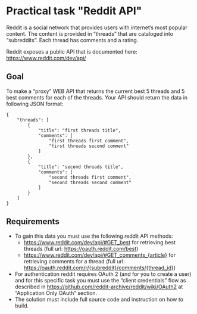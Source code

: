 # Practical task "Reddit API"

Reddit is a social network that provides users with internet’s most popular content. The content is provided in “threads” that are cataloged into “subreddits”. Each thread has comments and a rating.

Reddit exposes a public API that is documented here: https://www.reddit.com/dev/api/

## Goal

To make a “proxy” WEB API that returns the current best 5 threads and 5 best comments for each of the threads. Your API should return the data in following JSON format:

```
{
    "threads": [
        {
            "title": "first threads title",
            "comments": [
                "first threads first comment",
                "first threads second comment"
            ]
        },
        {
            "title": "second threads title",
            "comments": [
                "second threads first comment",
                "second threads second comment"
            ]
        }
    ]
}
```
## Requirements

- To gain this data you must use the following reddit API methods:
    - https://www.reddit.com/dev/api/#GET_best for retrieving best threads (full url: https://oauth.reddit.com/best)
    - https://www.reddit.com/dev/api/#GET_comments_{article} for retrieving comments for a thread (full url: https://oauth.reddit.com/r/{subreddit}/comments/{thread_id})
- For authentication reddit requires OAuth 2 (and for you to create a user) and for this specific task you must use the “client credentials” flow as described in https://github.com/reddit-archive/reddit/wiki/OAuth2 at “Application Only OAuth” section.
- The solution must include full source code and instruction on how to build.